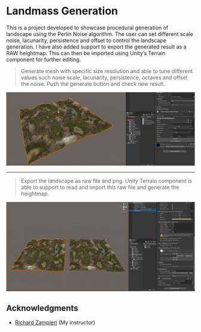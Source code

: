 # Landmass Generation
 
This is a project developed to showcase procedural generation of landscape using the Perlin Noise algorithm. 
The user can set different scale noise, lacunarity, persistence and offset to control the landscape generation. 
I have also added support to export the generated result as a RAW heightmap. This can then be imported using Unity’s Terrain component for further editing.

> Generate mesh with specific size resolution and able to tune different values such noise scale, lacunarity, persistence, octaves and offset the noise. 
> Push the generate button and check new result.

![Alt Text](https://github.com/CyroPCJr/LandmassGeneration/blob/main/Assets/Screenshots/capture1.JPG)

---

> Export the landscape as raw file and png. Unity Terrain component is able to support to read and import this raw file and generate the heightmap.

![Alt Text](https://github.com/CyroPCJr/LandmassGeneration/blob/main/Assets/Screenshots/capture4.JPG)

## Acknowledgments
- [Richard Zampieri](https://github.com/rsaz) (My instructor)
